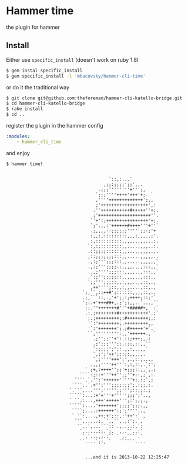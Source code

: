 Hammer time
===========

the plugin for hammer

Install 
-------

Either use ```specific_install``` (doesn't work on ruby 1.8)

```bash
$ gem instal specific_install
$ gem specific_install -l 'mbacovsky/hammer-cli-time'
```

or do it the traditional way

```bash
$ git clone git@github.com:theforeman/hammer-cli-katello-bridge.git
$ cd hammer-cli-katello-bridge
$ rake install
$ cd ..
```

register the plugin in the hammer config

```yaml
:modules:
    - hammer_cli_time
```

and enjoy


```
$ hammer time!

                                                                                               
                                       `::,:...`                                               
                                     ,;;:;;;;';;',,.                                           
                                   .;;;''''''''+''';,                                          
                                  `;;;''''++++'+++'+;. `                                       
                                  ,''''+++++++++++++';,,                                       
                                  ;'++++++++++++++++++',:                                      
                                 .''+++++++++++#+++++''+;.                                     
                                 ;'++++++++++++++++++++''.                                     
                                `'+':;++++++++++++++++'+;.                                     
                                `;'.,,:'++++++#++++'''+''`                                     
                                .;,,,,::;;;;;;''''';;:;'+                                      
                                :,,:,:::::::::,,,:,,,..;'.                                     
                                :,::::::::::,,,,.,,,,...;.                                     
                               `:,:;::::::::,,....,,,,..:.                                     
                               .::;;;;::::::,,...,,,,,,.,.                                     
                               ,::;;;;;;;:::,,.....,,,,,..                                     
                               .,:;''';;;:::,,.....,,,,,,`                                     
                               .,:;''';;;;::,,,,.,,,:::,,`                                     
                               ..,;'''';;;:::,,,,,,,:::,,`                                     
                               .`:;'';;;;;::,,,,,,,,:::..                                      
                               `;;''';;;::,,:,,,..,,::,.,                                      
                                ,++'''';::,,:,,....,::,.,                                      
                             `;,``,:;++#';::::::,,,,::,..                                      
                             .;,```::,.,'+';;:;++++;::;'`                                      
                             `;:.+'+++##+,.;';:,,..`...,``                                     
                              :;.''+++++++#'''+#####+,  :`                                     
                              .:.;++++++++#+++++++++++'.;`                                     
                               ;.;+++++++++;:#++++++++;,:                                      
                               '`:'++++++++;.+++++++++,,                                       
                               '`:'+++++++';.;#+++++'+`.                                       
                               ``,''''''''':,,'++++++., `                                      
                                 .;'';;''+':.::;+++;,.:                                        
                                 .;';;;''';:.:::,::,,``                                        
                                 `:;;;;';';:.,,:,,,,,`                                         
                                 `,;';'++';::;:,,,,,.                                          
                                 `,;''''+++';',.,::,...,                                       
                                .,,;''''++''':,:,::,.`:';                                      
                              ` ;+,:++++'';;'+;;;::,,`,.;                                      
                            ````:;::+'''++'';;''+::,;`,:.                                      
                          ````.`.'':'++++++'''''+:,:;`,;                                       
                         ````..`.+'';''';;;;:;;';,:;;.:.                                       
                        `.```,...''';''''';;''';::;;:.;                                        
                        `````:...:+'+'''+''''';;;';'..,                                        
                        ` ``.:...,+++'+++++''';:';;;.,                                         
                        `````:....'+++++++';;;;';;;.,,                                         
                         ````;....:++++++':;';''''..,                                          
                         ` ``:,...,++;+';::,:'++':` ,                                          
                          ```,.....;, `,,``,,,:';.`,                                           
                           ``..`,...```:: .,....:,`:                                           
                            `......:;.`;.  ,,.``.,:`                                           
                             `,`...,;.:`` ` ,.````.`                                           
                            ``....`;:, `   ``````....

                            
                              ...and it is 2013-10-22 12:25:47
```
